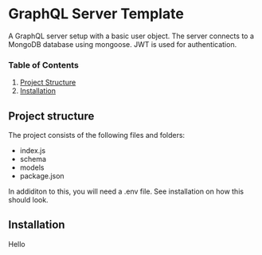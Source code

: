 # GraphQL Server Template
A GraphQL server setup with a basic user object. The server connects to a MongoDB database using mongoose. JWT is used for authentication.

### Table of Contents  
1. [Project Structure](#project-structure)  
2. [Installation](#installation)  

## Project structure  
The project consists of the following files and folders:
* index.js
* schema
* models
* package.json

In addiditon to this, you will need a .env file. See installation on how this should look.

## Installation
Hello

